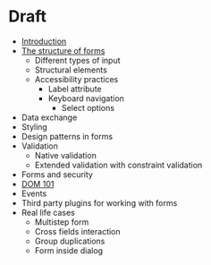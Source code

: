 # Draft

* [Introduction](./01-introduction.md)
* [The structure of forms](./02-structure.md)
  * Different types of input
  * Structural elements
  * Accessibility practices
    * Label attribute
    * Keyboard navigation
      * Select options
* Data exchange
* Styling
* Design patterns in forms
* Validation
  * Native validation
  * Extended validation with constraint validation
* Forms and security
* [DOM 101](./04-dom-101.md)
* Events
* Third party plugins for working with forms
* Real life cases
  * Multistep form
  * Cross fields interaction
  * Group duplications
  * Form inside dialog